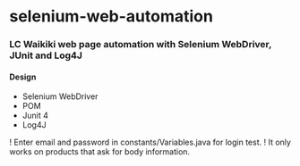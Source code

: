 # selenium-web-automation

### LC Waikiki web page automation with Selenium WebDriver, JUnit and Log4J


#### Design

* Selenium WebDriver
* POM
* Junit 4
* Log4J

! Enter email and password in constants/Variables.java for login test.
! It only works on products that ask for body information.

